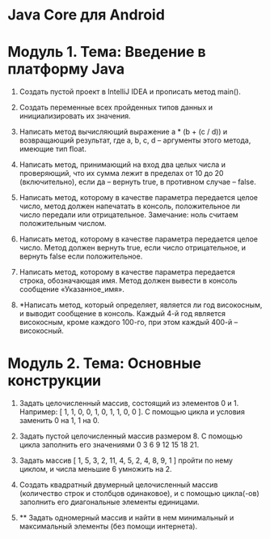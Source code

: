 # Java Core для Android

# Модуль 1. Тема: Введение в платформу Java

1. Создать пустой проект в IntelliJ IDEA и прописать метод main().

2. Создать переменные всех пройденных типов данных и инициализировать их значения.

3. Написать метод вычисляющий выражение a * (b + (c / d)) и возвращающий результат, 
где a, b, c, d – аргументы этого метода, имеющие тип float.

4. Написать метод, принимающий на вход два целых числа и проверяющий, что их сумма лежит в пределах от 10 до 20 (включительно),
если да – вернуть true, в противном случае – false.

5. Написать метод, которому в качестве параметра передается целое число, метод должен напечатать в консоль, положительное ли число передали или отрицательное.
Замечание: ноль считаем положительным числом.

6. Написать метод, которому в качестве параметра передается целое число.
Метод должен вернуть true, если число отрицательное, и вернуть false если положительное.
 
7. Написать метод, которому в качестве параметра передается строка, обозначающая имя.
Метод должен вывести в консоль сообщение «Указанное_имя».

8. *Написать метод, который определяет, является ли год високосным, и выводит сообщение в консоль. Каждый 4-й год является високосным, кроме каждого 100-го, при этом каждый 400-й – високосный.

# Модуль 2. Тема: Основные конструкции

1. Задать целочисленный массив, состоящий из элементов 0 и 1. Например: [ 1, 1, 0, 0, 1, 0, 1, 1, 0, 0 ]. С помощью цикла и условия заменить 0 на 1, 1 на 0.

2. Задать пустой целочисленный массив размером 8. С помощью цикла заполнить его значениями 0 3 6 9 12 15 18 21.

3. Задать массив [ 1, 5, 3, 2, 11, 4, 5, 2, 4, 8, 9, 1 ] пройти по нему циклом, и числа меньшие 6 умножить на 2.

4. Создать квадратный двумерный целочисленный массив (количество строк и столбцов одинаковое), и с помощью цикла(-ов) заполнить его диагональные элементы единицами.

5. ** Задать одномерный массив и найти в нем минимальный и максимальный элементы (без помощи интернета).

